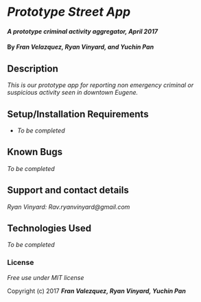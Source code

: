 # _Prototype Street App_

#### _A prototype criminal activity aggregator, April 2017_

#### By _**Fran Velazquez, Ryan Vinyard, and Yuchin Pan**_

## Description

_This is our prototype app for reporting non emergency criminal or suspicious activity seen in downtown Eugene._

## Setup/Installation Requirements

* _To be completed_

## Known Bugs

_To be completed_

## Support and contact details

_Ryan Vinyard: Rav.ryanvinyard@gmail.com_

## Technologies Used

_To be completed_

### License

*Free use under MIT license*

Copyright (c) 2017 **_Fran Valezquez, Ryan Vinyard, Yuchin Pan_**

